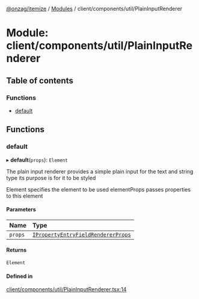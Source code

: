 [@onzag/itemize](../README.md) / [Modules](../modules.md) / client/components/util/PlainInputRenderer

# Module: client/components/util/PlainInputRenderer

## Table of contents

### Functions

- [default](client_components_util_PlainInputRenderer.md#default)

## Functions

### default

▸ **default**(`props`): `Element`

The plain input renderer provides a simple plain input for the text and string type
its purpose is for it to be styled

Element specifies the element to be used
elementProps passes properties to this element

#### Parameters

| Name | Type |
| :------ | :------ |
| `props` | [`IPropertyEntryFieldRendererProps`](../interfaces/client_internal_components_PropertyEntry_PropertyEntryField.IPropertyEntryFieldRendererProps.md) |

#### Returns

`Element`

#### Defined in

[client/components/util/PlainInputRenderer.tsx:14](https://github.com/onzag/itemize/blob/a24376ed/client/components/util/PlainInputRenderer.tsx#L14)
